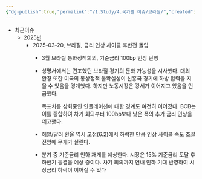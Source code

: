 ```yaml
---
{"dg-publish":true,"permalink":"/1.Study/4.국가별 이슈/브라질/","created":"2025-03-20T11:11:50.413+09:00","updated":"2025-06-03T20:07:22.339+09:00"}
---
```



- 최근이슈
	- 2025년
		- 2025-03-20, 브라질, 금리 인상 사이클 후반전 돌입
			- 3월 브라질 통화정책회의, 기준금리 100bp 인상 단행
			- 성명서에서는 견조했던 브라질 경기의 둔화 가능성을 시사했다. 대외 환경 또한 미국의 통상정책 불확실성이 신흥국 경기에 하방 압력을 지울 수 있음을 경계했다. 하지만 노동시장은 강세가 이어지고 있음을 언급했다. 
			  
			  목표치를 상회중인 인플레이션에 대한 경계도 여전히 이어졌다. BCB는 이를 종합하여 차기 회의부터 100bp보다 낮은 폭의 추가 금리 인상을 예고했다.
			- 헤알/달러 환율 역시 고점(6.2)에서 하락한 만큼 인상 사이클 속도 조절 전망에 무게가 실린다.
			- 분기 중 기준금리 인하 재개를 예상한다. 시장은 15% 기준금리 도달 후 하반기 동결을 예상 중이다. 차기 회의까지 연내 인하 기대 반영하여 시장금리 하락이 이어질 수 있다